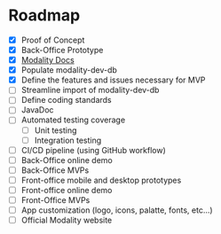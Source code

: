 # Roadmap

- [x] Proof of Concept
- [x] Back-Office Prototype
- [x] [Modality Docs][modality-docs]
- [x] Populate modality-dev-db
- [x] Define the features and issues necessary for MVP
- [ ] Streamline import of modality-dev-db
- [ ] Define coding standards
- [ ] JavaDoc
- [ ] Automated testing coverage
  - [ ] Unit testing
  - [ ] Integration testing
- [ ] CI/CD pipeline (using GitHub workflow)
- [ ] Back-Office online demo
- [ ] Back-Office MVPs
- [ ] Front-office mobile and desktop prototypes
- [ ] Front-office online demo
- [ ] Front-Office MVPs
- [ ] App customization (logo, icons, palatte, fonts, etc...)
- [ ] Official Modality website

[modality-docs]: https://docs.modality.one
